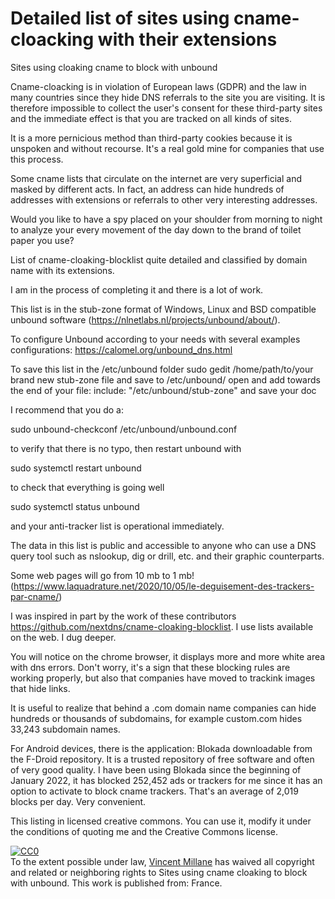 # Detailed list of sites using cname-cloacking with their extensions
Sites using cloaking cname to block with unbound

Cname-cloacking is in violation of European laws (GDPR) and the law in many countries since they hide DNS referrals to the site you are visiting. It is therefore impossible to collect the user's consent for these third-party sites and the immediate effect is that you are tracked on all kinds of sites.

It is a more pernicious method than third-party cookies because it is unspoken and without recourse.
It's a real gold mine for companies that use this process.

Some cname lists that circulate on the internet are very superficial and masked by different acts.
In fact, an address can hide hundreds of addresses with extensions or referrals to other very interesting addresses.
 
Would you like to have a spy placed on your shoulder from morning to night to analyze your every movement of the day down to the brand of toilet paper you use?

List of cname-cloaking-blocklist quite detailed and classified by domain name with its extensions.

I am in the process of completing it and there is a lot of work.

This list is in the stub-zone format of Windows, Linux and BSD compatible unbound software (https://nlnetlabs.nl/projects/unbound/about/).
 
To configure Unbound according to your needs with several examples configurations: https://calomel.org/unbound_dns.html
 
To save this list in the /etc/unbound folder
sudo gedit /home/path/to/your brand new stub-zone file and save to /etc/unbound/
open and add towards the end of your file:
include: "/etc/unbound/stub-zone" and save your doc

 I recommend that you do a:

sudo unbound-checkconf /etc/unbound/unbound.conf

 to verify that there is no typo, then restart unbound with

 sudo systemctl restart unbound

 to check that everything is going well

 sudo systemctl status unbound

 and your anti-tracker list is operational immediately.

 The data in this list is public and accessible to anyone who can use a DNS query tool such as nslookup, dig or drill, etc. and their graphic counterparts.

 Some web pages will go from 10 mb to 1 mb! (https://www.laquadrature.net/2020/10/05/le-deguisement-des-trackers-par-cname/)

I was inspired in part by the work of these contributors https://github.com/nextdns/cname-cloaking-blocklist.
I use lists available on the web.
I dug deeper.

You will notice on the chrome browser, it displays more and more white area with dns errors.
Don't worry, it's a sign that these blocking rules are working properly, but also that companies have moved to trackink images that hide links.

It is useful to realize that behind a .com domain name companies can hide hundreds or thousands of subdomains, for example custom.com hides 33,243 subdomain names.

For Android devices, there is the application: Blokada downloadable from the F-Droid repository. It is a trusted repository of free software and often of very good quality.
I have been using Blokada since the beginning of January 2022, it has blocked 252,452 ads or trackers for me since it has an option to activate to block cname trackers. That's an average of 2,019 blocks per day. Very convenient.
 
 This listing in licensed creative commons. You can use it, modify it under the conditions of quoting me and the Creative Commons license.
 
 <p xmlns:dct="http://purl.org/dc/terms/" xmlns:vcard="http://www.w3.org/2001/vcard-rdf/3.0#">
  <a rel="license"
     href="http://creativecommons.org/publicdomain/zero/1.0/">
    <img src="http://i.creativecommons.org/p/zero/1.0/88x31.png" style="border-style: none;" alt="CC0" />
  </a>
  <br />
  To the extent possible under law,
  <a rel="dct:publisher"
     href="https://github.com/Vincent-Millane/cname-cloaking">
    <span property="dct:title">Vincent Millane</span></a>
  has waived all copyright and related or neighboring rights to
  <span property="dct:title">Sites using cname cloaking to block with unbound</span>.
This work is published from:
<span property="vcard:Country" datatype="dct:ISO3166"
      content="FR" about="https://github.com/Vincent-Millane/cname-cloaking">
  France</span>.

